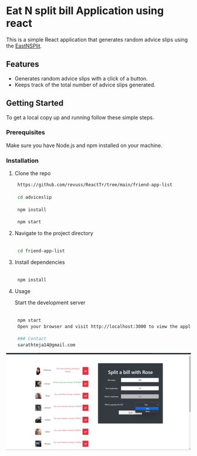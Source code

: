 # Eat N split bill Application using react

This is a simple React application that generates random advice slips using the [EastNSPlit](https://react-tr-77ro.vercel.app/).

## Features

- Generates random advice slips with a click of a button.
- Keeps track of the total number of advice slips generated.

## Getting Started

To get a local copy up and running follow these simple steps.

### Prerequisites

Make sure you have Node.js and npm installed on your machine.

### Installation

1. Clone the repo

   ```sh
    https://github.com/revuss/ReactTr/tree/main/friend-app-list

    cd adviceslip

    npm install

    npm start

   ```

1. Navigate to the project directory

   ```sh

    cd friend-app-list

   ```

1. Install dependencies

   ```sh

    npm install

   ```

1. Usage

   Start the development server

   ```sh

    npm start
    Open your browser and visit http://localhost:3000 to view the application.

    ### Contact
    sarathteja14@gmail.com
   ```

![alt text](image.png)
